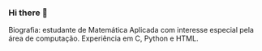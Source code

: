 ### Hi there 👋

Biografia: estudante de Matemática Aplicada com interesse especial pela área de computação. Experiência em C, Python e HTML.
